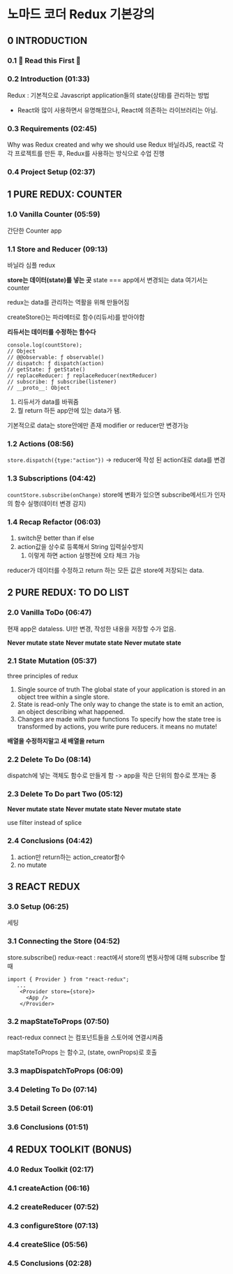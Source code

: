 # 노마드 코더 Redux 기본강의

## 0 INTRODUCTION

### 0.1 🚨 Read this First 🚨

### 0.2 Introduction (01:33)

Redux : 기본적으로 Javascript application들의 state(상태)를 관리하는 방법

- React와 많이 사용하면서 유명해졌으나, React에 의존하는 라이브러리는 아님.

### 0.3 Requirements (02:45)

Why was Redux created and why we should use Redux
바닐라JS, react로 각각 프로젝트를 만든 후, Redux를 사용하는 방식으로 수업 진행

### 0.4 Project Setup (02:37)

## 1 PURE REDUX: COUNTER

### 1.0 Vanilla Counter (05:59)

간단한 Counter app

### 1.1 Store and Reducer (09:13)

바닐라 심플 redux

**store는 데이터(state)를 넣는 곳**
state === app에서 변경되는 data
여기서는 counter

redux는 data를 관리하는 역활을 위해 만들어짐

createStore()는 파라메터로 함수(리듀서)를 받아야함

**리듀서는 데이터를 수정하는 함수다**

```
console.log(countStore);
// Object
// @@observable: ƒ observable()
// dispatch: ƒ dispatch(action)
// getState: ƒ getState()
// replaceReducer: ƒ replaceReducer(nextReducer)
// subscribe: ƒ subscribe(listener)
// __proto__: Object
```

1. 리듀서가 data를 바꿔줌
2. 뭘 return 하든 app안에 있는 data가 됌.

기본적으로 data는 store안에만 존재
modifier or reducer만 변경가능

### 1.2 Actions (08:56)

`store.dispatch({type:"action"})` -> reducer에 작성 된 action대로 data를 변경

### 1.3 Subscriptions (04:42)

`countStore.subscribe(onChange)`
store에 변화가 있으면 subscribe메서드가 인자의 함수 실행(데이터 변경 감지)

### 1.4 Recap Refactor (06:03)

1. switch문 better than if else
2. action값을 상수로 등록해서 String 입력실수방지
   1. 이렇게 하면 action 실행전에 오타 체크 가능

reducer가 데이터를 수정하고 return 하는 모든 값은 store에 저장되는 data.

## 2 PURE REDUX: TO DO LIST

### 2.0 Vanilla ToDo (06:47)

현재 app은 dataless. UI만 변경, 작성한 내용을 저장할 수가 없음.

**Never mutate state**
**Never mutate state**
**Never mutate state**

### 2.1 State Mutation (05:37)

three principles of redux

1. Single source of truth
   The global state of your application is stored in an object tree within a single store.
2. State is read-only
   The only way to change the state is to emit an action, an object describing what happened.
3. Changes are made with pure functions
   To specify how the state tree is transformed by actions, you write pure reducers. it means no mutate!

**배열을 수정하지말고 새 배열을 return**

### 2.2 Delete To Do (08:14)

dispatch에 넣는 객체도 함수로 만들게 함 -> app을 작은 단위의 함수로 쪼개는 중

### 2.3 Delete To Do part Two (05:12)

**Never mutate state**
**Never mutate state**
**Never mutate state**

use filter instead of splice

### 2.4 Conclusions (04:42)

1. action만 return하는 action_creator함수
2. no mutate

## 3 REACT REDUX

### 3.0 Setup (06:25)

세팅

### 3.1 Connecting the Store (04:52)

store.subscribe()
redux-react : react에서 store의 변동사항에 대해 subscribe 할때

```
import { Provider } from "react-redux";
   ...
    <Provider store={store}>
      <App />
    </Provider>
```

### 3.2 mapStateToProps (07:50)

react-redux
connect 는 컴포넌트들을 스토어에 연결시켜줌

mapStateToProps 는 함수고, (state, ownProps)로 호출

### 3.3 mapDispatchToProps (06:09)

### 3.4 Deleting To Do (07:14)

### 3.5 Detail Screen (06:01)

### 3.6 Conclusions (01:51)

## 4 REDUX TOOLKIT (BONUS)

### 4.0 Redux Toolkit (02:17)

### 4.1 createAction (06:16)

### 4.2 createReducer (07:52)

### 4.3 configureStore (07:13)

### 4.4 createSlice (05:56)

### 4.5 Conclusions (02:28)
